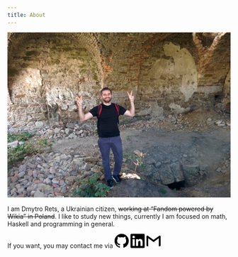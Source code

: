 ```yaml
---
title: About
---
```

<img src="/images/smile.jpg" />

I am Dmytro Rets, a Ukrainian citizen, ~~working at “Fandom powered by Wikia” in Poland~~. I like to study new things, currently I am focused on math, Haskell and programming in general.  

If you want, you may contact me via
[<img src="/images/contact/github.svg" class="icon" />](https://github.com/drets "github")
[<img src="/images/contact/linkedin.svg" class="icon" />](https://www.linkedin.com/in/drets "linkedin")
<a href="mailto:dmitryrets@gmail.com"><img src="/images/contact/gmail.svg" class="icon" /></a>


